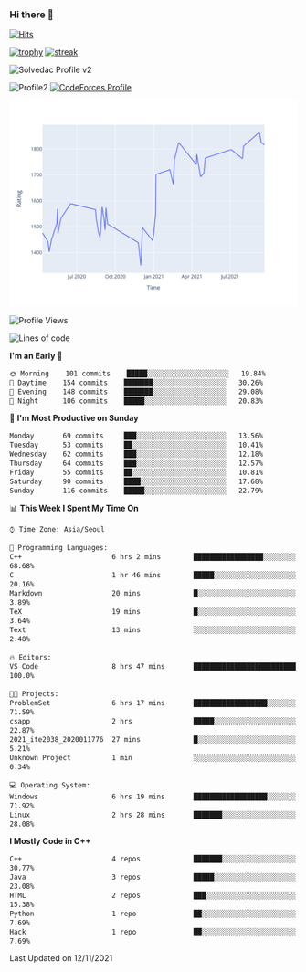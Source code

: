 ### Hi there 👋

<!--
**ingyu1008/ingyu1008** is a ✨ _special_ ✨ repository because its `README.md` (this file) appears on your GitHub profile.

Here are some ideas to get you started:

- 🔭 I’m currently working on ...
- 🌱 I’m currently learning ...
- 👯 I’m looking to collaborate on ...
- 🤔 I’m looking for help with ...
- 💬 Ask me about ...
- 📫 How to reach me: ...
- 😄 Pronouns: ...
- ⚡ Fun fact: ...
[![Github Profile](https://github-readme-stats.vercel.app/api?username=ingyu1008&count_private=true&hide=contribs,prs&show_icons=true&theme=vue-dark)](https://github.com/ingyu1008)  
-->
[![Hits](https://hits.seeyoufarm.com/api/count/incr/badge.svg?url=https%3A%2F%2Fgithub.com%2Fingyu1008)](https://github.com/ingyu1008)

[![trophy](https://github-profile-trophy.vercel.app/?username=ingyu1008&row=2&column=3&theme=flat)](https://github.com/ryo-ma/github-profile-trophy)
[![streak](https://github-readme-streak-stats.herokuapp.com/?user=ingyu1008)](https://github.com/ingyu1008)

<!-- ![Solvedac Profile](http://mazassumnida.wtf/api/v2/generate_badge?boj=ingyu1008) -->
![Solvedac Profile v2](https://github-readme-solvedac.hyp3rflow.vercel.app/api/?handle=ingyu1008)

![Profile2](https://github-readme-stats.vercel.app/api?username=ingyu1008&show_icons=true&hide_border=true&count_private=true)
[![CodeForces Profile](http://cf.leed.at?id=MatWhyTle)](https://codeforces.com/profile/MatWhyTle)

![Codeforces Graph](https://github.com/ingyu1008/Algorithm-Problem-Solving/blob/master/cfStats.svg)

<!--START_SECTION:waka-->
![Profile Views](http://img.shields.io/badge/Profile%20Views-0-blue)

![Lines of code](https://img.shields.io/badge/From%20Hello%20World%20I%27ve%20Written-223403%20lines%20of%20code-blue)

**I'm an Early 🐤** 

```text
🌞 Morning    101 commits    █████░░░░░░░░░░░░░░░░░░░░   19.84% 
🌆 Daytime    154 commits    ███████░░░░░░░░░░░░░░░░░░   30.26% 
🌃 Evening    148 commits    ███████░░░░░░░░░░░░░░░░░░   29.08% 
🌙 Night      106 commits    █████░░░░░░░░░░░░░░░░░░░░   20.83%

```
📅 **I'm Most Productive on Sunday** 

```text
Monday       69 commits     ███░░░░░░░░░░░░░░░░░░░░░░   13.56% 
Tuesday      53 commits     ██░░░░░░░░░░░░░░░░░░░░░░░   10.41% 
Wednesday    62 commits     ███░░░░░░░░░░░░░░░░░░░░░░   12.18% 
Thursday     64 commits     ███░░░░░░░░░░░░░░░░░░░░░░   12.57% 
Friday       55 commits     ██░░░░░░░░░░░░░░░░░░░░░░░   10.81% 
Saturday     90 commits     ████░░░░░░░░░░░░░░░░░░░░░   17.68% 
Sunday       116 commits    █████░░░░░░░░░░░░░░░░░░░░   22.79%

```


📊 **This Week I Spent My Time On** 

```text
⌚︎ Time Zone: Asia/Seoul

💬 Programming Languages: 
C++                      6 hrs 2 mins        █████████████████░░░░░░░░   68.68% 
C                        1 hr 46 mins        █████░░░░░░░░░░░░░░░░░░░░   20.16% 
Markdown                 20 mins             █░░░░░░░░░░░░░░░░░░░░░░░░   3.89% 
TeX                      19 mins             █░░░░░░░░░░░░░░░░░░░░░░░░   3.64% 
Text                     13 mins             ░░░░░░░░░░░░░░░░░░░░░░░░░   2.48%

🔥 Editors: 
VS Code                  8 hrs 47 mins       █████████████████████████   100.0%

🐱‍💻 Projects: 
ProblemSet               6 hrs 17 mins       ██████████████████░░░░░░░   71.59% 
csapp                    2 hrs               █████░░░░░░░░░░░░░░░░░░░░   22.87% 
2021_ite2038_2020011776  27 mins             █░░░░░░░░░░░░░░░░░░░░░░░░   5.21% 
Unknown Project          1 min               ░░░░░░░░░░░░░░░░░░░░░░░░░   0.34%

💻 Operating System: 
Windows                  6 hrs 19 mins       ██████████████████░░░░░░░   71.92% 
Linux                    2 hrs 28 mins       ███████░░░░░░░░░░░░░░░░░░   28.08%

```

**I Mostly Code in C++** 

```text
C++                      4 repos             ███████░░░░░░░░░░░░░░░░░░   30.77% 
Java                     3 repos             █████░░░░░░░░░░░░░░░░░░░░   23.08% 
HTML                     2 repos             ███░░░░░░░░░░░░░░░░░░░░░░   15.38% 
Python                   1 repo              ██░░░░░░░░░░░░░░░░░░░░░░░   7.69% 
Hack                     1 repo              ██░░░░░░░░░░░░░░░░░░░░░░░   7.69%

```



 Last Updated on 12/11/2021
<!--END_SECTION:waka-->
